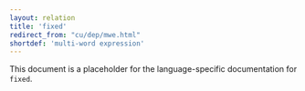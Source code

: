 ```yaml
---
layout: relation
title: 'fixed'
redirect_from: "cu/dep/mwe.html"
shortdef: 'multi-word expression'
---
```


This document is a placeholder for the language-specific documentation
for `fixed`.
